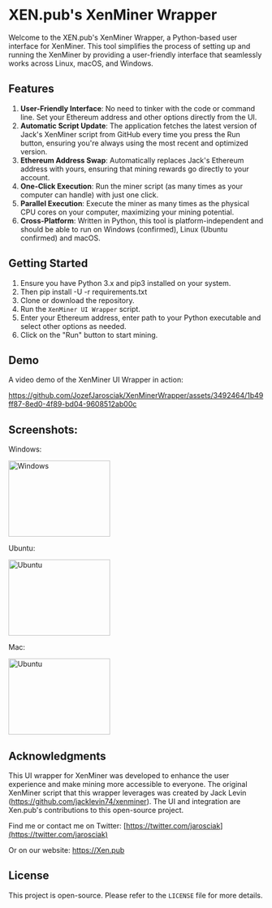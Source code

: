 # XEN.pub's XenMiner Wrapper

Welcome to the XEN.pub's XenMiner Wrapper, a Python-based user interface for XenMiner. This tool simplifies the process of setting up and running the XenMiner by providing a user-friendly interface that seamlessly works across Linux, macOS, and Windows.

## Features

1. **User-Friendly Interface**: No need to tinker with the code or command line. Set your Ethereum address and other options directly from the UI.
2. **Automatic Script Update**: The application fetches the latest version of Jack's XenMiner script from GitHub every time you press the Run button, ensuring you're always using the most recent and optimized version.
3. **Ethereum Address Swap**: Automatically replaces Jack's Ethereum address with yours, ensuring that mining rewards go directly to your account.
4. **One-Click Execution**: Run the miner script (as many times as your computer can handle) with just one click.
5. **Parallel Execution**: Execute the miner as many times as the physical CPU cores on your computer, maximizing your mining potential.
6. **Cross-Platform**: Written in Python, this tool is platform-independent and should be able to run on Windows (confirmed), Linux (Ubuntu confirmed) and macOS.

## Getting Started

1. Ensure you have Python 3.x and pip3 installed on your system.
2. Then pip install -U -r requirements.txt
3. Clone or download the repository.
4. Run the `XenMiner UI Wrapper` script.
5. Enter your Ethereum address, enter path to your Python executable and select other options as needed.
6. Click on the "Run" button to start mining.

## Demo

A video demo of the XenMiner UI Wrapper in action:

https://github.com/JozefJarosciak/XenMinerWrapper/assets/3492464/1b49ff87-8ed0-4f89-bd04-9608512ab00c


## Screenshots:

Windows:

[<img src="https://github.com/JozefJarosciak/XenMinerWrapper/assets/3492464/80a10774-fecd-493e-a5e6-d9e1a8973815" width="200" height="150" alt="Windows">](https://github.com/JozefJarosciak/XenMinerWrapper/assets/3492464/80a10774-fecd-493e-a5e6-d9e1a8973815)

Ubuntu:

[<img src="https://github.com/JozefJarosciak/XenMinerWrapper/assets/3492464/39feb6ba-ce7a-4ec8-96e0-b379fd628763" width="200" height="150" alt="Ubuntu">](https://github.com/JozefJarosciak/XenMinerWrapper/assets/3492464/39feb6ba-ce7a-4ec8-96e0-b379fd628763)


Mac:

[<img src="https://github.com/JozefJarosciak/XenMinerWrapper/assets/3492464/2554b79f-20d1-42a5-ae70-521fb8fcd8f0" width="200" height="150" alt="Ubuntu">](https://github.com/JozefJarosciak/XenMinerWrapper/assets/3492464/2554b79f-20d1-42a5-ae70-521fb8fcd8f0)

## Acknowledgments

This UI wrapper for XenMiner was developed to enhance the user experience and make mining more accessible to everyone. The original XenMiner script that this wrapper leverages was created by Jack Levin (https://github.com/jacklevin74/xenminer).
The UI and integration are Xen.pub's contributions to this open-source project.

Find me or contact me on Twitter: [https://twitter.com/jarosciak](https://twitter.com/jarosciak)

Or on our website: https://Xen.pub 

## License

This project is open-source. Please refer to the `LICENSE` file for more details.

